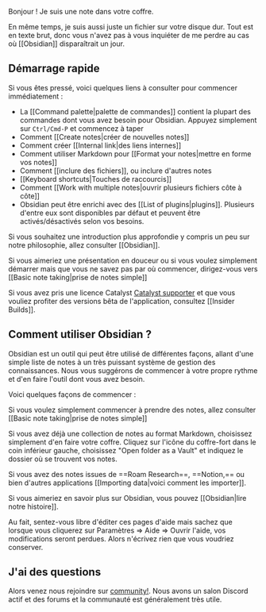 Bonjour ! Je suis une note dans votre coffre.

En même temps, je suis aussi juste un fichier sur votre disque dur. Tout est en texte brut, donc vous n'avez pas à vous inquiéter de me perdre au cas où [[Obsidian]] disparaîtrait un jour.



## Démarrage rapide

Si vous êtes pressé, voici quelques liens à consulter pour commencer immédiatement :

- La [[Command palette|palette de commandes]] contient la plupart des commandes dont vous avez besoin pour Obsidian. Appuyez simplement sur `Ctrl/Cmd-P` et commencez à taper
- Comment [[Create notes|créer de nouvelles notes]]
- Comment créer [[Internal link|des liens internes]]
- Comment utiliser Markdown pour [[Format your notes|mettre en forme vos notes]]
- Comment [[inclure des fichiers]], ou inclure d'autres notes
- [[Keyboard shortcuts|Touches de raccourcis]]
- Comment [[Work with multiple notes|ouvrir plusieurs fichiers côte à côte]]
- Obsidian peut être enrichi avec des [[List of plugins|plugins]]. Plusieurs d'entre eux sont disponibles par défaut et peuvent être activés/désactivés selon vos besoins.


Si vous souhaitez une introduction plus approfondie y compris un peu sur notre philosophie, allez consulter [[Obsidian]].

Si vous aimeriez une présentation en douceur ou si vous voulez simplement démarrer mais que vous ne savez pas par où commencer, dirigez-vous vers [[Basic note taking|prise de notes simple]]

Si vous avez pris une licence Catalyst [Catalyst supporter](https://obsidian.md/pricing) et que vous vouliez profiter des versions bêta de l'application, consultez [[Insider Builds]].

## Comment utiliser Obsidian ?

Obsidian est un outil qui peut être utilisé de différentes façons, allant d'une simple liste de notes à un très puissant système de gestion des connaissances. Nous vous suggérons de commencer à votre propre rythme et d'en faire l'outil dont vous avez besoin.

Voici quelques façons de commencer :

Si vous voulez simplement commencer à prendre des notes, allez consulter [[Basic note taking|prise de notes simple]]

Si vous avez déjà une collection de notes au format Markdown, choisissez simplement d'en faire votre coffre. Cliquez sur l'icône du coffre-fort dans le coin inférieur gauche, choisissez "Open folder as a Vault" et indiquez le dossier où se trouvent vos notes.

Si vous avez des notes issues de ==Roam Research==, ==Notion,== ou bien d'autres applications [[Importing data|voici comment les importer]].

Si vous aimeriez en savoir plus sur Obsidian, vous pouvez [[Obsidian|lire notre histoire]].

Au fait, sentez-vous libre d'éditer ces pages d'aide mais sachez que lorsque vous cliquerez sur Paramètres => Aide => Ouvrir l'aide, vos modifications seront perdues. Alors n'écrivez rien que vous voudriez conserver.

## J'ai des questions

Alors venez nous rejoindre sur [community!](https://obsidian.md/community). Nous avons un salon Discord actif et des forums et la communauté est généralement très utile.
